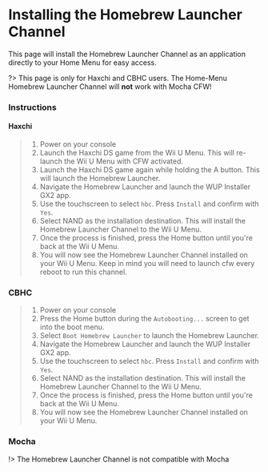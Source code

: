 # Installing the Homebrew Launcher Channel

This page will install the Homebrew Launcher Channel as an application directly to your Home Menu for easy access.

?> This page is only for Haxchi and CBHC users. The Home-Menu Homebrew Launcher Channel will **not** work with Mocha CFW!

### Instructions

<!-- tabs:start -->

#### **Haxchi**

> 1. Power on your console
> 1. Launch the Haxchi DS game from the Wii U Menu. This will re-launch the Wii U Menu with CFW activated.
> 1. Launch the Haxchi DS game again while holding the A button. This will launch the Homebrew Launcher.
> 1. Navigate the Homebrew Launcher and launch the WUP Installer GX2 app.
> 1. Use the touchscreen to select `hbc`. Press `Install` and confirm with `Yes`.
> 1. Select NAND as the installation destination. This will install the Homebrew Launcher Channel to the Wii U Menu.
> 1. Once the process is finished, press the Home button until you're back at the Wii U Menu.
> 1. You will now see the Homebrew Launcher Channel installed on your Wii U Menu. Keep in mind you will need to launch cfw every reboot to run this channel.

### **CBHC**

> 1. Power on your console
> 1. Press the Home button during the `Autobooting...` screen to get into the boot menu.
> 1. Select `Boot Homebrew Launcher` to launch the Homebrew Launcher.
> 1. Navigate the Homebrew Launcher and launch the WUP Installer GX2 app.
> 1. Use the touchscreen to select `hbc`. Press `Install` and confirm with `Yes`.
> 1. Select NAND as the installation destination. This will install the Homebrew Launcher Channel to the Wii U Menu.
> 1. Once the process is finished, press the Home button until you're back at the Wii U Menu.
> 1. You will now see the Homebrew Launcher Channel installed on your Wii U Menu.

### **Mocha**
!> The Homebrew Launcher Channel is not compatible with Mocha

<!-- tabs:end -->
